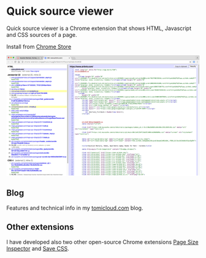 
Quick source viewer
===================

Quick source viewer is a Chrome extension that shows HTML, Javascript and CSS
sources of a page.

Install from [Chrome Store](https://chrome.google.com/webstore/detail/quick-source-viewer/cfmcghennfbpmhemnnfjhkdmnbidpanb?hl=en)

![Screenshot](img/shot3.png)

Blog
----

Features and technical info in my
[tomicloud.com](http://tomicloud.com/2012/07/viewsrc-chrome-ext) blog.


Other extensions
----------------

I have developed also two other open-source Chrome extensions
[Page Size Inspector](https://github.com/tomimick/chrome-ext-page-size) and
[Save CSS](https://github.com/tomimick/chrome-ext-save-css).

